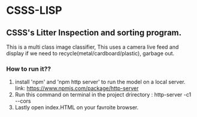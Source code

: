 # CSSS-LISP
## CSSS's Litter Inspection and sorting program. 
This is a multi class image classifier, This uses a camera live feed and display if we need to recycle(metal/cardboard/plastic), garbage out.

### How to run it??
1. install 'npm' and 'npm http server' to run the model on a local server. link: https://www.npmjs.com/package/http-server
2. Run this command on terminal in the project drirectory : http-server -c1 --cors
3. Lastly open index.HTML on your favroite browser.
